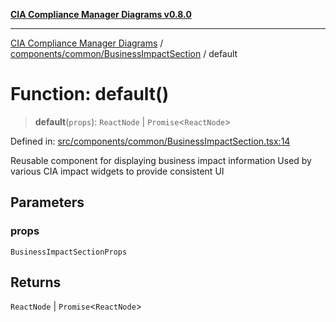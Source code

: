 [**CIA Compliance Manager Diagrams v0.8.0**](../../../../README.md)

***

[CIA Compliance Manager Diagrams](../../../../modules.md) / [components/common/BusinessImpactSection](../README.md) / default

# Function: default()

> **default**(`props`): `ReactNode` \| `Promise`\<`ReactNode`\>

Defined in: [src/components/common/BusinessImpactSection.tsx:14](https://github.com/Hack23/cia-compliance-manager/blob/791b5a1b6e700c8b8480de209374e4cb1086330d/src/components/common/BusinessImpactSection.tsx#L14)

Reusable component for displaying business impact information
Used by various CIA impact widgets to provide consistent UI

## Parameters

### props

`BusinessImpactSectionProps`

## Returns

`ReactNode` \| `Promise`\<`ReactNode`\>
